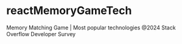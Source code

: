 # reactMemoryGameTech
Memory Matching Game | Most popular technologies @2024 Stack Overflow Developer Survey
